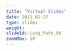 ```yaml
---
title: "Virtual Slides"
date: 2021-02-17
type: slides
weight:
slideId: Lung_Path_04
zoomMax: 10
---
```

